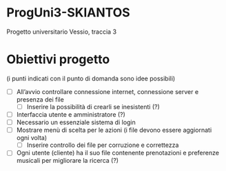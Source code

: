 # ProgUni3-SKIANTOS
Progetto universitario Vessio, traccia 3

# Obiettivi progetto
(i punti indicati con il punto di domanda sono idee possibili)
- [ ] All’avvio controllare connessione internet, connessione server e presenza dei file
    - [ ] Inserire la possibilità di crearli se inesistenti (?)
- [ ] Interfaccia utente e amministratore (?)
- [ ] Necessario un essenziale sistema di login
- [ ] Mostrare menù di scelta per le azioni (i file devono essere aggiornati ogni volta)
    - [ ] Inserire controllo dei file per corruzione e correttezza
- [ ] Ogni utente (cliente) ha il suo file contenente prenotazioni e preferenze musicali per migliorare la ricerca (?)
